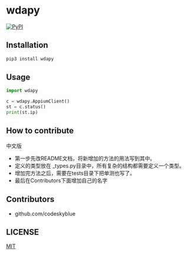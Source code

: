 # wdapy
[![PyPI](https://img.shields.io/pypi/v/wdapy)](https://pypi.org/project/wdapy/)

## Installation
```bash
pip3 install wdapy
```

## Usage

```python
import wdapy

c = wdapy.AppiumClient()
st = c.status()
print(st.ip)
```

## How to contribute
中文版

- 第一步先改README文档，将新增加的方法的用法写到其中。
- 定义的类型放在 _types.py目录中，所有复杂的结构都需要定义一个类型。
- 增加完方法之后，需要在tests目录下把单测也写了。
- 最后在Contributors下面增加自己的名字

## Contributors

- github.com/codeskyblue

## LICENSE
[MIT](LICENSE)
